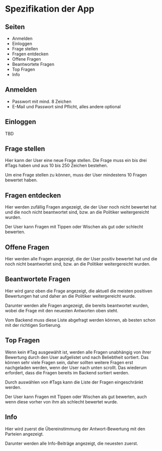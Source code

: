 # Spezifikation der App

## Seiten
* Anmelden
* Einloggen
* Frage stellen
* Fragen entdecken
* Offene Fragen
* Beantwortete Fragen
* Top Fragen
* Info

## Anmelden
* Passwort mit mind. 8 Zeichen
* E-Mail und Passwort sind Pflicht, alles andere optional

## Einloggen
TBD

## Frage stellen
Hier kann der User eine neue Frage stellen. Die Frage muss ein bis drei #Tags haben
und aus 10 bis 250 Zeichen bestehen.

Um eine Frage stellen zu können, muss der User mindestens 10 Fragen bewertet haben.

## Fragen entdecken
Hier werden zufällig Fragen angezeigt, die der User noch nicht bewertet hat
und die noch nicht beantwortet sind, bzw. an die Politiker weitergereicht wurden.

Der User kann Fragen mit Tippen oder Wischen als gut oder schlecht bewerten.

## Offene Fragen
Hier werden alle Fragen angezeigt, die der User positiv bewertet hat
und die noch nicht beantwortet sind, bzw. an die Politiker weitergereicht wurden.

## Beantwortete Fragen
Hier wird ganz oben die Frage angezeigt, die aktuell die meisten positiven Bewertungen
hat und daher an die Politiker weitergereicht wurde.

Darunter werden alle Fragen angezeigt, die bereits beantwortet wurden, wobei die Frage
mit den neuesten Antworten oben steht.

Vom Backend muss diese Liste abgefragt werden können, ab besten schon mit der richtigen
Sortierung.

## Top Fragen
Wenn kein #Tag ausgewählt ist, werden alle Fragen unabhängig von ihrer Bewertung durch
den User aufgelistet und nach Beliebtheit sortiert.
Das können sehr viele Fragen sein, daher sollten weitere Fragen erst nachgeladen werden,
wenn der User nach unten scrollt. Das wiederum erfordert, dass die Fragen bereits im
Backend sortiert werden.

Durch auswählen von #Tags kann die Liste der Fragen eingeschränkt werden.

Der User kann Fragen mit Tippen oder Wischen als gut bewerten, auch wenn diese vorher
von ihm als schlecht bewertet wurde.

## Info
Hier wird zuerst die Übereinstimmung der Antwort-Bewertung mit den Parteien angezeigt.

Darunter werden alle Info-Beiträge angezeigt, die neuesten zuerst.
